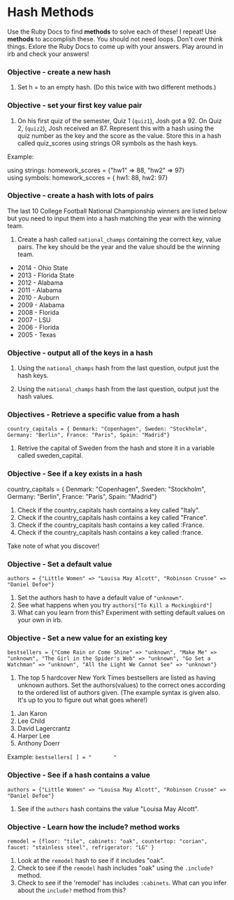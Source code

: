# Hash Methods

Use the Ruby Docs to find **methods** to solve each of these! I repeat! Use **methods** to accomplish these. You should not need loops. Don't over think things. Exlore the Ruby Docs to come up with your answers. Play around in irb and check your answers!  

### Objective - create a new hash
1) Set h = to an empty hash. (Do this twice with two different methods.)  

### Objective - set your first key value pair

1) On his first quiz of the semester, Quiz 1 (`quiz1`), Josh got a 92. On Quiz 2, (`quiz2`), Josh received an 87. Represent this with a hash using the quiz number as the key and the score as the value. Store this in a hash called quiz_scores using strings OR symbols as the hash keys.  

Example:  

using strings:  homework_scores = {"hw1" => 88, "hw2" => 97}    
using symbols:  homework_scores = { hw1: 88, hw2: 97}  


### Objective - create a hash with lots of pairs

The last 10 College Football National Championship winners are listed below but you need to input them into a hash matching the year with the winning team.  

1) Create a hash called `national_champs` containing the correct key, value pairs. The key should be the year and the value should be the winning team.  

* 2014 - Ohio State
* 2013 - Florida State
* 2012 - Alabama
* 2011 - Alabama
* 2010 - Auburn
* 2009 - Alabama
* 2008 - Florida
* 2007 - LSU
* 2006 - Florida
* 2005 - Texas


### Objective - output all of the keys in a hash

1) Using the `national_champs` hash from the last question, output just the hash keys.

2) Using the `national_champs` hash from the last question, output just the hash values.  

### Objectives - Retrieve a specific value from a hash

`country_capitals = { Denmark: "Copenhagen", Sweden: "Stockholm", Germany: "Berlin", France: "Paris", Spain: "Madrid"}`  

1) Retrive the capital of Sweden from the hash and store it in a variable called sweden_capital.


### Objective - See if a key exists in a hash

country_capitals = { Denmark: "Copenhagen", Sweden: "Stockholm", Germany: "Berlin", France: "Paris", Spain: "Madrid"}

1) Check if the country_capitals hash contains a key called "Italy".  
2) Check if the country_capitals hash contains a key called "France".  
3) Check if the country_capitals hash contains a key called :France.  
4) Check if the country_capitals hash contains a key called :france.  

Take note of what you discover!

### Objective - Set a default value

`authors = {"Little Women" => "Louisa May Alcott", "Robinson Crusoe" => "Daniel Defoe"}`

1) Set the authors hash to have a default value of `"unknown"`.  
2) See what happens when you try `authors["To Kill a Mockingbird"]`  
3) What can you learn from this? Experiment with setting default values on your own in irb.  


### Objective - Set a new value for an existing key
`bestsellers = {"Come Rain or Come Shine" => "unknown", "Make Me" => "unknown", "The Girl in the Spider's Web" => "unknown", "Go Set a Watchman" => "unknown", "All the Light We Cannot See" => "unknown"}`

1) The top 5 hardcover New York Times bestsellers are listed as having unknown authors. Set the authors(values) to the correct ones according to the ordered list of authors given. (The example syntax is given also. It's up to you to figure out what goes where!)  
1.  Jan Karon  
2.  Lee Child  
3.  David Lagercrantz  
4.  Harper Lee  
5.  Anthony Doerr  

Example:
`bestsellers[ ] = "       "`


### Objective - See if a hash contains a value

`authors = {"Little Women" => "Louisa May Alcott", "Robinson Crusoe" => "Daniel Defoe"}`

1) See if the `authors` hash contains the value "Louisa May Alcott".


### Objective - Learn how the include? method works

`remodel = {floor: "tile", cabinets: "oak", countertop: "corian", faucet: "stainless steel", refrigerator: "LG" }`

1) Look at the `remodel` hash to see if it includes "oak".  
2) Check to see if the `remodel` hash includes "oak" using the `.include?` method.  
3) Check to see if the 'remodel' has includes `:cabinets`. What can you infer about the `include?` method from this?
